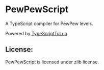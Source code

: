 # PewPewScript
A TypeScript compiler for PewPew levels.

Powered by [TypeScriptToLua](https://typescripttolua.github.io/).

## License:
PewPewScript is licensed under zlib license.